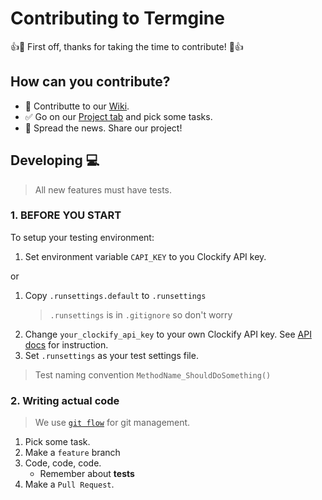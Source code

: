 # Contributing to Termgine

👍🎉 First off, thanks for taking the time to contribute! 🎉👍

## How can you contribute?

* 📖 Contributte to our [Wiki](https://github.com/Morasiu/Clockify.Net/wiki).
* ✅ Go on our [Project tab](https://github.com/Morasiu/Clockify.Net/projects) and pick some tasks.
* 🎤 Spread the news. Share our project!

## Developing 💻

> All new features must have tests.
### 1. **BEFORE YOU START**

To setup your testing environment:

1. Set environment variable `CAPI_KEY` to you Clockify API key.

or

1. Copy `.runsettings.default` to `.runsettings`
    > `.runsettings` is in `.gitignore` so don't worry
1. Change `your_clockify_api_key` to your own Clockify API key. See [API docs](https://clockify.me/developers-api) for instruction.
1. Set `.runsettings` as your test settings file.

> Test naming convention `MethodName_ShouldDoSomething()`

### 2. Writing actual code

> We use [`git flow`](https://jeffkreeftmeijer.com/git-flow/) for git management.

1. Pick some task.
1. Make a `feature` branch
1. Code, code, code.
    * Remember about **tests**
4. Make a `Pull Request`. 